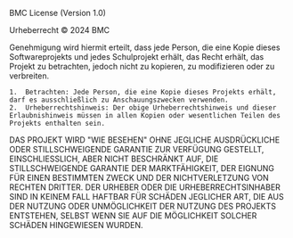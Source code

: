 BMC License (Version 1.0)

Urheberrecht © 2024 BMC

Genehmigung wird hiermit erteilt, dass jede Person, die eine Kopie dieses Softwareprojekts und jedes Schulprojekt erhält, das Recht erhält, das Projekt zu betrachten, jedoch nicht zu kopieren, zu modifizieren oder zu verbreiten.

	1.	Betrachten: Jede Person, die eine Kopie dieses Projekts erhält, darf es ausschließlich zu Anschauungszwecken verwenden.
	2.	Urheberrechtshinweis: Der obige Urheberrechtshinweis und dieser Erlaubnishinweis müssen in allen Kopien oder wesentlichen Teilen des Projekts enthalten sein.

DAS PROJEKT WIRD "WIE BESEHEN" OHNE JEGLICHE AUSDRÜCKLICHE ODER STILLSCHWEIGENDE GARANTIE ZUR VERFÜGUNG GESTELLT, EINSCHLIESSLICH, ABER NICHT BESCHRÄNKT AUF, DIE STILLSCHWEIGENDE GARANTIE DER MARKTFÄHIGKEIT, DER EIGNUNG FÜR EINEN BESTIMMTEN ZWECK UND DER NICHTVERLETZUNG VON RECHTEN DRITTER. DER URHEBER ODER DIE URHEBERRECHTSINHABER SIND IN KEINEM FALL HAFTBAR FÜR SCHÄDEN JEGLICHER ART, DIE AUS DER NUTZUNG ODER UNMÖGLICHKEIT DER NUTZUNG DES PROJEKTS ENTSTEHEN, SELBST WENN SIE AUF DIE MÖGLICHKEIT SOLCHER SCHÄDEN HINGEWIESEN WURDEN. 
